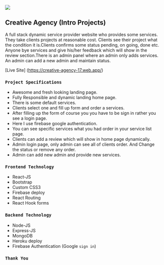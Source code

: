 ![](https://i.ibb.co/d5y1Vfm/logo.png) 

## Creative Agency (Intro Projects)

A full stack dynamic service provider website who provides some services. They take clients projects at reasonable cost. Clients see their project what the condition it is.Clients confirms some status pending, on going, done etc. Anyone bye services and give his/her feedback which will show in the review section.There is an admin panel where an admin only adds services. An admin can add a new admin and maintain status. 

[Live Site] (https://creative-agency-17.web.app/) 

### `Project Specifications`
- Awesome and fresh looking landing page. 
- Fully Responsible and dynamic landing home page. 
- There is some default services.
- Clients select one and fill up form and order a services.
- After filling up the form of course you you have to be sign in rather you see a login page. 
- Here I use firebase google authentication. 
- You can see specific services what you had order in your service list page. 
- Clients can add a review which will show in home page dynamically.
- Admin login page, only admin can see all of clients order. And Change the status or remove any order. 
- Admin can add new admin and provide new services. 

### `Frontend Technology` 
- React-JS 
- Bootstrap  
- Custom CSS3 
- Firebase deploy 
- React Routing 
- React Hook forms  

### `Backend Technology`
- Node-JS 
- Express-JS 
- MongoDB 
- Heroku deploy 
- Firebase Authentication (Google `sign in`) 


### `Thank You`
